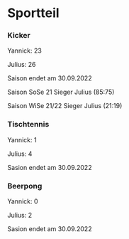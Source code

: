 # Sportteil

### Kicker

Yannick:    23

Julius:     26

Saison endet am 30.09.2022

Saison SoSe 21 Sieger Julius (85:75)

Saison WiSe 21/22 Sieger Julius (21:19)


### Tischtennis

Yannick:    1

Julius:     4

Sasion endet am 30.09.2022


### Beerpong

Yannick:    0

Julius:     2

Sasion endet am 30.09.2022
